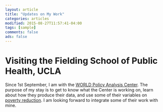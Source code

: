 ```yaml
---
layout: article
title: "Updates on My Work"
categories: articles
modified: 2015-08-27T11:57:41-04:00
tags: [sample]
comments: false
ads: false
---
```


# Visiting the Fielding School of Public Health, UCLA

Since 1st September, I am with the [WORLD Policy Analysis Center](http://worldpolicycenter.org/). The purpose of my stay is to get to know what the Center is working on, learn about how they produce their data, and use some of their variables on [poverty reduction](http://worldpolicycenter.org/topics/poverty/policies). I am looking forward to integrate some of their work with mine.
